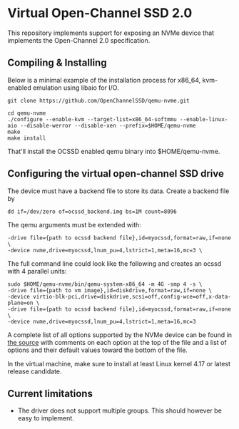 # Virtual Open-Channel SSD 2.0

This repository implements support for exposing an NVMe device that implements the Open-Channel 2.0 specification.

## Compiling & Installing

Below is a minimal example of the installation process for x86_64, kvm-enabled emulation using libaio for I/O.

    git clone https://github.com/OpenChannelSSD/qemu-nvme.git

    cd qemu-nvme
    ./configure --enable-kvm --target-list=x86_64-softmmu --enable-linux-aio --disable-werror --disable-xen --prefix=$HOME/qemu-nvme
    make
    make install

That'll install the OCSSD enabled qemu binary into $HOME/qemu-nvme.

## Configuring the virtual open-channel SSD drive

The device must have a backend file to store its data. Create a backend file by

    dd if=/dev/zero of=ocssd_backend.img bs=1M count=8096

The qemu arguments must be extended with:

    -drive file={path to ocssd backend file},id=myocssd,format=raw,if=none \
    -device nvme,drive=myocssd,lnum_pu=4,lstrict=1,meta=16,mc=3 \

The full command line could look like the following and creates an ocssd with 4 parallel units:

    sudo $HOME/qemu-nvme/bin/qemu-system-x86_64 -m 4G -smp 4 -s \
    -drive file={path to vm image},id=diskdrive,format=raw,if=none \
    -device virtio-blk-pci,drive=diskdrive,scsi=off,config-wce=off,x-data-plane=on \
    -drive file={path to ocssd backend file},id=myocssd,format=raw,if=none \
    -device nvme,drive=myocssd,lnum_pu=4,lstrict=1,meta=16,mc=3

A complete list of all options supported by the NVMe device can be found in [the source](hw/block/nvme.c#L66) with comments on each option at the top of the file and a list of options and their default values toward the bottom of the file.

In the virtual machine, make sure to install at least Linux kernel 4.17 or latest release candidate.

## Current limitations

  - The driver does not support multiple groups. This should however be easy to implement.
